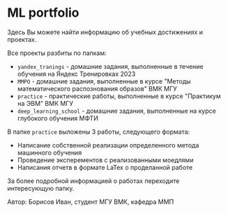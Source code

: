 # ML portfolio
Здесь Вы можете найти информацию об учебных достижениях и проектах.

Все проекты разбиты по папкам:
- `yandex_tranings` - домашние задания, выполненные в течение обучения на Яндекс Тренировках 2023
- `MMPO` - домашние задания, выполненные в курсе "Методы математического распознования образов" ВМК МГУ
- `practice` - практические работы, выполненные в курсе "Практикум на ЭВМ" ВМК МГУ
- `deep_learning_school` - домашние задания, выполненные на курсе глубокого обучения МФТИ

В папке `practice` выложены 3 работы, следующего формата:
- Написание собственной реализации определенного метода машинного обучения
- Проведение эксперементов с реализованными моедлями
- Написания отчетв в формате LaTex о проделанной работе

За более подробной информацией о работах переходите интересующую папку.

Автор: Борисов Иван, студент МГУ ВМК, кафедра ММП
